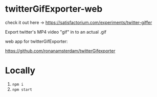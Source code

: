 # twitterGifExporter-web

check it out here -> https://satisfactorium.com/experiments/twitter-giffer

Export twitter's MP4 video "gif" in to an actual .gif

web app for twitterGifExporter:

https://github.com/ronanamsterdam/twitterGifexporter

# Locally

1. `npm i`
2. `npm start`

